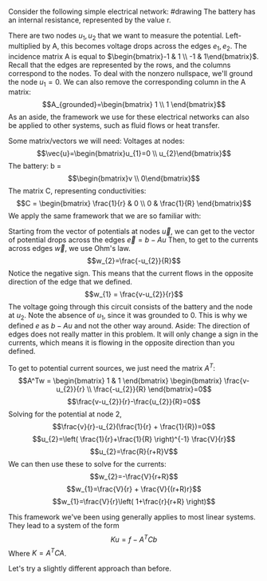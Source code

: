 Consider the following simple electrical network:
#drawing 
The battery has an internal resistance, represented by the value r.

There are two nodes $u_1, u_2$ that we want to measure the potential. Left-multiplied by A, this becomes voltage drops across the edges $e_1, e_2$.
The incidence matrix A is equal to $\begin{bmatrix}-1 & 1 \\ -1 & 1\end{bmatrix}$. Recall that the edges are represented by the rows, and the columns correspond to the nodes. To deal with the nonzero nullspace, we'll ground the node $u_1=0$. We can also remove the corresponding column in the A matrix:
$$A_{grounded}=\begin{bmatrix}
1 \\
1
\end{bmatrix}$$
As an aside, the framework we use for these electrical networks can also be applied to other systems, such as fluid flows or heat transfer.

Some matrix/vectors we will need:
Voltages at nodes:$$\vec{u}=\begin{bmatrix}u_{1}=0 \\ u_{2}\end{bmatrix}$$
The battery: b = $$\begin{bmatrix}v \\ 0\end{bmatrix}$$
The matrix C, representing conductivities:
$$C = \begin{bmatrix}
\frac{1}{r} & 0 \\
0 & \frac{1}{R}
\end{bmatrix}$$
We apply the same framework that we are so familiar with:

Starting from the vector of potentials at nodes $\vec{u}$, we can get to the vector of potential drops across the edges $\vec{e} = b - Au$ Then, to get to the currents across edges $\vec{w}$, we use Ohm's law.
$$w_{2}=\frac{-u_{2}}{R}$$
Notice the negative sign. This means that the current flows in the opposite direction of the edge that we defined.
$$w_{1} = \frac{v-u_{2}}{r}$$
The voltage going through this circuit consists of the battery and the node at $u_{2}$. Note the absence of $u_{1}$, since it was grounded to 0. This is why we defined $e$ as $b-Au$ and not the other way around.
Aside: The direction of edges does not really matter in this problem. It will only change a sign in the currents, which means it is flowing in the opposite direction than you defined.

To get to potential current sources, we just need the matrix $A^T$:
$$A^Tw = \begin{bmatrix}
1 & 1
\end{bmatrix}
\begin{bmatrix}
\frac{v-u_{2}}{r} \\
\frac{-u_{2}}{R}
\end{bmatrix}=0$$
$$\frac{v-u_{2}}{r}-\frac{u_{2}}{R}=0$$
Solving for the potential at node 2,
$$\frac{v}{r}-u_{2}(\frac{1}{r} + \frac{1}{R})=0$$
$$u_{2}=\left( \frac{1}{r}+\frac{1}{R} \right)^{-1} \frac{V}{r}$$
$$u_{2}=\frac{R}{r+R}V$$
We can then use these to solve for the currents:
$$w_{2}=-\frac{V}{r+R}$$
$$w_{1}=\frac{V}{r} + \frac{V}{(r+R)r}$$
$$w_{1}=\frac{V}{r}\left( 1+\frac{r}{r+R} \right)$$

This framework we've been using generally applies to most linear systems. They lead to a system of the form 
$$Ku=f-A^TCb$$
Where $K=A^TCA$.

Let's try a slightly different approach than before.

